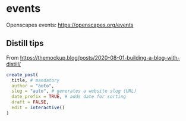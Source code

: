 # events
Openscapes events: <https://openscapes.org/events>


## Distill tips

From <https://themockup.blog/posts/2020-08-01-building-a-blog-with-distill/>

```r
create_post(
  title, # mandatory
  author = "auto",
  slug = "auto", # generates a website slug (URL)
  date_prefix = TRUE, # adds date for sorting
  draft = FALSE, 
  edit = interactive()
)
```